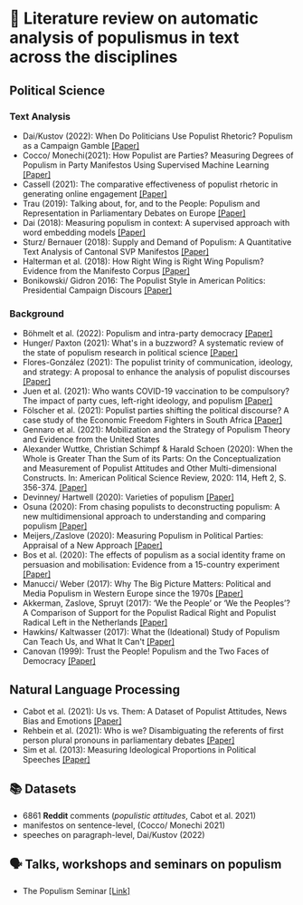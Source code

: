 # 👀 Literature review on automatic analysis of populismus in text across the disciplines
## Political Science 
### Text Analysis
* Dai/Kustov (2022): When Do Politicians Use Populist Rhetoric? Populism as a Campaign Gamble [[Paper]](https://www.tandfonline.com/doi/abs/10.1080/10584609.2022.2025505?src=&journalCode=upcp20)
* Cocco/ Monechi(2021): How Populist are Parties? Measuring Degrees of Populism in Party Manifestos Using Supervised Machine Learning [[Paper]](https://www.cambridge.org/core/journals/political-analysis/article/how-populist-are-parties-measuring-degrees-of-populism-in-party-manifestos-using-supervised-machine-learning/1D6141AAAE400ADAD9935044A0719B32)
* Cassell (2021): The comparative effectiveness of populist rhetoric in generating online engagement [[Paper]](https://www.sciencedirect.com/science/article/abs/pii/S0261379421000780?via%3Dihub)
* Trau (2019): Talking about, for, and to the People: Populism and Representation in Parliamentary Debates on Europe [[Paper]](https://www.degruyter.com/document/doi/10.1515/zaa-2019-0025/html)
* Dai (2018): Measuring populism in context: A supervised approach with word embedding models [[Paper]](https://yaoyaodai.github.io/files/Dai_Populism.pdf)
* Sturz/ Bernauer (2018): Supply and Demand of Populism: A Quantitative Text Analysis of Cantonal SVP Manifestos [[Paper]](https://onlinelibrary.wiley.com/doi/10.1111/spsr.12332)
* Halterman et al. (2018): How Right Wing is Right Wing Populism? Evidence from the Manifesto Corpus [[Paper]](https://papers.ssrn.com/sol3/papers.cfm?abstract_id=3267487)
* Bonikowski/ Gidron 2016: The Populist Style in American Politics: Presidential Campaign Discours [[Paper]](https://scholar.harvard.edu/files/bonikowski/files/bonikowski_and_gidron_-_the_populist_style_in_american_politics.pdf)

### Background
* Böhmelt et al. (2022): Populism and intra-party democracy [[Paper]](https://ejpr.onlinelibrary.wiley.com/doi/10.1111/1475-6765.12509#ejpr12509-bib-0024)
* Hunger/ Paxton (2021): What's in a buzzword? A systematic review of the state of populism research in political science [[Paper]](https://www.cambridge.org/core/journals/political-science-research-and-methods/article/whats-in-a-buzzword-a-systematic-review-of-the-state-of-populism-research-in-political-science/D9CD5E7E13DFA30FD05D41F32E6C122B)
* Flores-González (2021): The populist trinity of communication, ideology, and strategy: A proposal to enhance the analysis of populist discourses [[Paper]](https://onlinelibrary.wiley.com/doi/10.1111/lamp.12220)
* Juen et al. (2021): Who wants COVID-19 vaccination to be compulsory? The impact of party cues, left-right ideology, and populism [[Paper]](https://journals.sagepub.com/doi/full/10.1177/02633957211061999)
* Fölscher et al. (2021): Populist parties shifting the political discourse? A case study of the Economic Freedom Fighters in South Africa [[Paper]](https://www.cambridge.org/core/journals/journal-of-modern-african-studies/article/abs/populist-parties-shifting-the-political-discourse-a-case-study-of-the-economic-freedom-fighters-in-south-africa/100AABF3BE5195E57F79B4EAC1CC881B)
* Gennaro et al. (2021): Mobilization and the Strategy of Populism Theory and Evidence from the United States
* Alexander Wuttke, Christian Schimpf & Harald Schoen (2020): When the Whole is Greater Than the Sum of its Parts: On the Conceptualization and Measurement of Populist Attitudes and Other Multi-dimensional Constructs. In: American Political Science Review, 2020: 114, Heft 2, S. 356-374. [[Paper]](https://www.cambridge.org/core/services/aop-cambridge-core/content/view/4B025EF483E1564EF495972540E5A34D/S0003055419000807a.pdf/when-the-whole-is-greater-than-the-sum-of-its-parts-on-the-conceptualization-and-measurement-of-populist-attitudes-and-other-multidimensional-constructs.pdf)
* Devinney/ Hartwell (2020): Varieties of populism [[Paper]](https://onlinelibrary.wiley.com/doi/10.1002/gsj.1373)
* Osuna (2020): From chasing populists to deconstructing populism: A new multidimensional approach to understanding and comparing populism [[Paper]](https://ejpr.onlinelibrary.wiley.com/doi/10.1111/1475-6765.12428)
* Meijers,/Zaslove (2020): Measuring Populism in Political Parties: Appraisal of a New Approach [[Paper]](https://journals.sagepub.com/doi/full/10.1177/0010414020938081)
* Bos et al. (2020): The effects of populism as a social identity frame on persuasion and mobilisation: Evidence from a 15-country experiment [[Paper]](https://ejpr.onlinelibrary.wiley.com/doi/full/10.1111/1475-6765.12334)
* Manucci/ Weber (2017): Why The Big Picture Matters: Political and Media Populism in Western Europe since the 1970s [[Paper]](https://onlinelibrary.wiley.com/doi/10.1111/spsr.12267)
* Akkerman, Zaslove, Spruyt (2017): ‘We the People’ or ‘We the Peoples’? A Comparison of Support for the Populist Radical Right and Populist Radical Left in the Netherlands [[Paper]](https://onlinelibrary.wiley.com/doi/10.1111/spsr.12275)
* Hawkins/ Kaltwasser (2017): What the (Ideational) Study of Populism Can Teach Us, and What It Can't [[Paper]](https://onlinelibrary.wiley.com/doi/full/10.1111/spsr.12281)
* Canovan (1999): Trust the People! Populism and the Two Faces of Democracy [[Paper]](https://journals.sagepub.com/doi/abs/10.1111/1467-9248.00184?casa_token=ihoEu7KpEUcAAAAA%3AJgb4f-dlzBuy5DHXa2Op4HTeXiT7W7JeN5mJc0RzA9IQRbNt6qMPEyRyurUBd3miwH_4xpkFUqQ&journalCode=psxa)

## Natural Language Processing
* Cabot et al. (2021): Us vs. Them: A Dataset of Populist Attitudes, News Bias and Emotions [[Paper]](https://aclanthology.org/2021.eacl-main.165.pdf)
* Rehbein et al. (2021): Who is we? Disambiguating the referents of first person plural pronouns in parliamentary debates [[Paper]](https://aclanthology.org/2021.konvens-1.13.pdf)
* Sim et al. (2013): Measuring Ideological Proportions in Political Speeches [[Paper]](https://aclanthology.org/D13-1010.pdf)


## 📚 Datasets
* 6861 **Reddit** comments (_populistic attitudes_, Cabot et al. 2021)
* manifestos on sentence-level, (Cocco/ Monechi 2021)
* speeches on paragraph-level, Dai/Kustov (2022)

## 🗣 Talks, workshops and seminars on populism
* The Populism Seminar [[Link]](https://populism-seminar.com)
